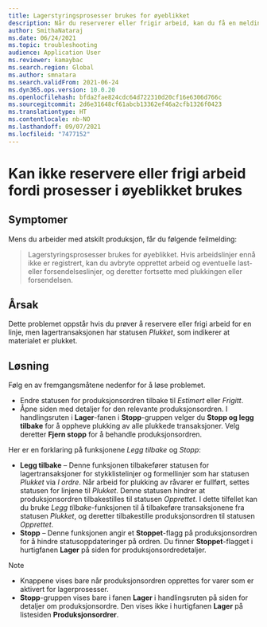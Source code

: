 ```yaml
---
title: Lagerstyringsprosesser brukes for øyeblikket
description: Når du reserverer eller frigir arbeid, kan du få en melding om at lagerstyringsprosesser er i bruk. Rett opp problemet med ett av disse trinnene.
author: SmithaNataraj
ms.date: 06/24/2021
ms.topic: troubleshooting
audience: Application User
ms.reviewer: kamaybac
ms.search.region: Global
ms.author: smnatara
ms.search.validFrom: 2021-06-24
ms.dyn365.ops.version: 10.0.20
ms.openlocfilehash: bfda2fae824cdc64d722310d20cf16e6306d766c
ms.sourcegitcommit: 2d6e31648cf61abcb13362ef46a2cfb1326f0423
ms.translationtype: HT
ms.contentlocale: nb-NO
ms.lasthandoff: 09/07/2021
ms.locfileid: "7477152"
---
```

# <a name="cant-reserve-or-release-work-because-processes-are-currently-being-used"></a>Kan ikke reservere eller frigi arbeid fordi prosesser i øyeblikket brukes

## <a name="symptoms"></a>Symptomer

Mens du arbeider med atskilt produksjon, får du følgende feilmelding:

> Lagerstyringsprosesser brukes for øyeblikket. Hvis arbeidslinjer ennå ikke er registrert, kan du avbryte opprettet arbeid og eventuelle last- eller forsendelseslinjer, og deretter fortsette med plukkingen eller forsendelsen.

## <a name="cause"></a>Årsak

Dette problemet oppstår hvis du prøver å reservere eller frigi arbeid for en linje, men lagertransaksjonen har statusen *Plukket*, som indikerer at materialet er plukket.

## <a name="resolution"></a>Løsning

Følg en av fremgangsmåtene nedenfor for å løse problemet.

- Endre statusen for produksjonsordren tilbake til *Estimert* eller *Frigitt*.
- Åpne siden med detaljer for den relevante produksjonsordren. I handlingsruten i **Lager**-fanen i **Stopp**-gruppen velger du **Stopp og legg tilbake** for å oppheve plukking av alle plukkede transaksjoner. Velg deretter **Fjern stopp** for å behandle produksjonsordren.

Her er en forklaring på funksjonene *Legg tilbake* og *Stopp*:
  
- **Legg tilbake** – Denne funksjonen tilbakefører statusen for lagertransaksjoner for stykklistelinjer og formellinjer som har statusen *Plukket* via *I ordre*. Når arbeid for plukking av råvarer er fullført, settes statusen for linjene til *Plukket*. Denne statusen hindrer at produksjonsordren tilbakestilles til statusen *Opprettet*. I dette tilfellet kan du bruke *Legg tilbake*-funksjonen til å tilbakeføre transaksjonene fra statusen *Plukket*, og deretter tilbakestille produksjonsordren til statusen *Opprettet*.
- **Stopp** – Denne funksjonen angir et **Stoppet**-flagg på produksjonsordren for å hindre statusoppdateringer på ordren. Du finner **Stoppet**-flagget i hurtigfanen **Lager** på siden for produksjonsordredetaljer.

> [!NOTE]
>
> - Knappene vises bare når produksjonsordren opprettes for varer som er aktivert for lagerprosesser.
> - **Stopp**-gruppen vises bare i fanen **Lager** i handlingsruten på siden for detaljer om produksjonsordre. Den vises ikke i hurtigfanen **Lager** på listesiden **Produksjonsordrer**.
